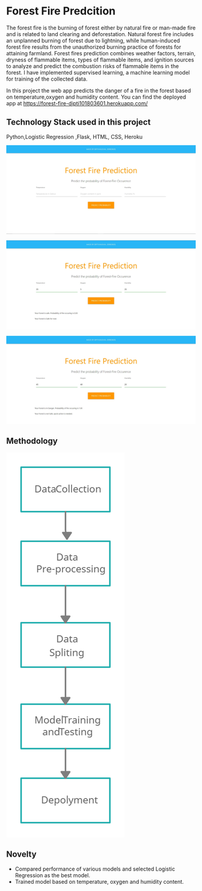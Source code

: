 # Forest Fire Predcition

The forest fire is the burning of forest either by natural fire or man-made fire and is related to land clearing and deforestation. Natural forest fire includes an unplanned burning of forest due to lightning, while human-induced forest fire results from the unauthorized burning practice of forests for attaining farmland. 
Forest fires prediction combines weather factors, terrain, dryness of flammable items, types of flammable items, and ignition sources to analyze and predict the combustion risks of flammable items in the forest.
I have implemented supervised learning, a machine learning model for training of the collected data.

In this project the web app predicts the danger of a fire in the forest based on temperature,oxygen and humidity content. 
You can find the deployed app at https://forest-fire-dipti101803601.herokuapp.com/

## Technology Stack used in this project
Python,Logistic Regression ,Flask, HTML, CSS, Heroku

![](IO_Screenshots/1.JPG)

![](IO_Screenshots/2.JPG)

![](IO_Screenshots/3.JPG)

## Methodology
![](Methodology.jpg)

## Novelty
* Compared performance of various models and selected Logistic Regression as the best model.
* Trained model based on temperature, oxygen and humidity content.
